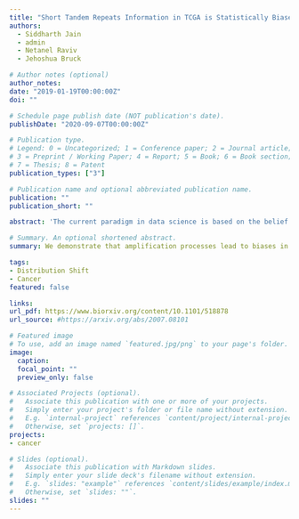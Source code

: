 ```yaml
---
title: "Short Tandem Repeats Information in TCGA is Statistically Biased by Amplification"
authors:
  - Siddharth Jain
  - admin
  - Netanel Raviv
  - Jehoshua Bruck

# Author notes (optional)
author_notes:
date: "2019-01-19T00:00:00Z"
doi: ""

# Schedule page publish date (NOT publication's date).
publishDate: "2020-09-07T00:00:00Z"

# Publication type.
# Legend: 0 = Uncategorized; 1 = Conference paper; 2 = Journal article;
# 3 = Preprint / Working Paper; 4 = Report; 5 = Book; 6 = Book section;
# 7 = Thesis; 8 = Patent
publication_types: ["3"]

# Publication name and optional abbreviated publication name.
publication: ""
publication_short: ""

abstract: 'The current paradigm in data science is based on the belief that given sufficient amounts of data, classifiers are likely to uncover the distinction between true and false hypotheses. In particular, the abundance of genomic data creates opportunities for discovering disease risk associations and help in screening and treatment. However, working with large amounts of data is statistically beneficial only if the data is statistically unbiased. Here we demonstrate that amplification methods of DNA samples in TCGA have a substantial effect on short tandem repeat (STR) information. In particular, we design a classifier that uses the STR information and can distinguish between samples that have an analyte code D and an analyte code W. This artificial bias might be detrimental to data driven approaches, and might undermine the conclusions based on past and future genome wide studies.'

# Summary. An optional shortened abstract.
summary: We demonstrate that amplification processes lead to biases in TCGA data.

tags:
- Distribution Shift
- Cancer
featured: false

links:
url_pdf: https://www.biorxiv.org/content/10.1101/518878
url_source: #https://arxiv.org/abs/2007.08101

# Featured image
# To use, add an image named `featured.jpg/png` to your page's folder. 
image:
  caption:
  focal_point: ""
  preview_only: false

# Associated Projects (optional).
#   Associate this publication with one or more of your projects.
#   Simply enter your project's folder or file name without extension.
#   E.g. `internal-project` references `content/project/internal-project/index.md`.
#   Otherwise, set `projects: []`.
projects:
- cancer

# Slides (optional).
#   Associate this publication with Markdown slides.
#   Simply enter your slide deck's filename without extension.
#   E.g. `slides: "example"` references `content/slides/example/index.md`.
#   Otherwise, set `slides: ""`.
slides: ""
---
```

